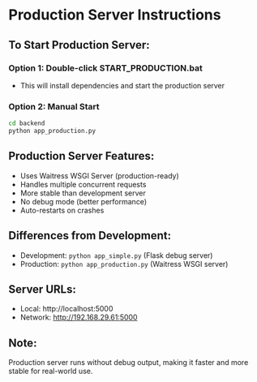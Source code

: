 # Production Server Instructions

## To Start Production Server:

### Option 1: Double-click START_PRODUCTION.bat
- This will install dependencies and start the production server

### Option 2: Manual Start
```bash
cd backend
python app_production.py
```

## Production Server Features:
- Uses Waitress WSGI Server (production-ready)
- Handles multiple concurrent requests
- More stable than development server
- No debug mode (better performance)
- Auto-restarts on crashes

## Differences from Development:
- Development: `python app_simple.py` (Flask debug server)
- Production: `python app_production.py` (Waitress WSGI server)

## Server URLs:
- Local: http://localhost:5000
- Network: http://192.168.29.61:5000

## Note:
Production server runs without debug output, making it faster and more stable for real-world use.

